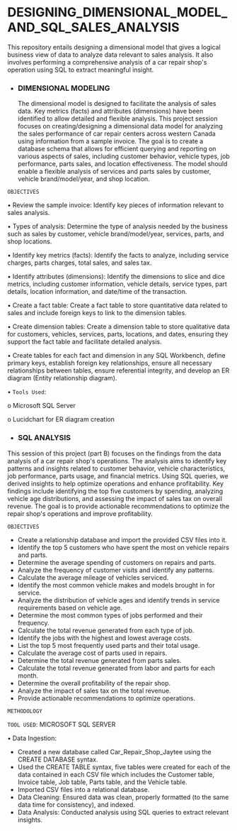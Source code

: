 # DESIGNING_DIMENSIONAL_MODEL_AND_SQL_SALES_ANALYSIS
This repository entails designing a dimensional model that gives a logical business view of data to analyze data relevant to sales analysis. It also involves performing a comprehensive analysis of a car repair shop's operation using SQL to extract meaningful insight. 

- ### DIMENSIONAL MODELING
  The dimensional model is designed to facilitate the analysis of sales data. Key metrics (facts) and attributes (dimensions) have been identified to allow detailed and flexible analysis.
  This project session focuses on creating/designing a dimensional data model for analyzing the sales performance of car repair centers across western Canada using information from a sample invoice. The goal is to create a database schema that allows for efficient querying and reporting on various aspects of sales, including customer behavior, vehicle types, job performance, parts sales, and location effectiveness. The model should enable a flexible analysis of services and parts sales by customer, vehicle brand/model/year, and shop location.

`OBJECTIVES`

• Review the sample invoice: Identify key pieces of information relevant to sales analysis. 

• Types of analysis: Determine the type of analysis needed by the business such as sales by customer, vehicle brand/model/year, services, parts, and shop locations.

• Identify key metrics (facts): Identify the facts to analyze, including service charges, parts charges, total sales, and sales tax.

• Identify attributes (dimensions): Identify the dimensions to slice and dice metrics, including customer information, vehicle details, service types, part details, location information, and 
date/time of the transaction.

• Create a fact table: Create a fact table to store quantitative data related to sales and include foreign keys to link to the dimension tables.

• Create dimension tables: Create a dimension table to store qualitative data for customers, vehicles, services, parts, locations, and dates, ensuring they support the fact table and facilitate 
detailed analysis.

• Create tables for each fact and dimension in any SQL Workbench, define primary keys, establish foreign key relationships, ensure all necessary relationships between tables, ensure referential 
integrity, and develop an ER diagram (Entity relationship diagram).


• `Tools Used`:

o Microsoft SQL Server

o Lucidchart for ER diagram creation


- ### SQL ANALYSIS
This session of this project (part B) focuses on the findings from the data analysis of a car repair shop's operations. The analysis aims to identify key patterns and insights related to customer behavior, vehicle characteristics, job performance, parts usage, and financial metrics. Using SQL queries, we derived insights to help optimize operations and enhance profitability. Key findings include identifying the top five customers by spending, analyzing vehicle age distributions, and assessing the impact of sales tax on overall revenue. The goal is to provide actionable recommendations to optimize the repair shop's operations and improve profitability. 

`OBJECTIVES`

- Create a relationship database and import the provided CSV files into it.
- Identify the top 5 customers who have spent the most on vehicle repairs and parts.
- Determine the average spending of customers on repairs and parts.
- Analyze the frequency of customer visits and identify any patterns.
- Calculate the average mileage of vehicles serviced.
- Identify the most common vehicle makes and models brought in for service.
- Analyze the distribution of vehicle ages and identify trends in service requirements based on vehicle age.
- Determine the most common types of jobs performed and their frequency.
- Calculate the total revenue generated from each type of job.
- Identify the jobs with the highest and lowest average costs.
- List the top 5 most frequently used parts and their total usage.
- Calculate the average cost of parts used in repairs.
- Determine the total revenue generated from parts sales.
- Calculate the total revenue generated from labor and parts for each month.
- Determine the overall profitability of the repair shop.
- Analyze the impact of sales tax on the total revenue.
- Provide actionable recommendations to optimize operations.


`METHODOLOGY`

`TOOL USED`: MICROSOFT SQL SERVER

• Data Ingestion:

- Created a new database called Car_Repair_Shop_Jaytee using the CREATE DATABASE syntax.
- Used the CREATE TABLE syntax, five tables were created for each of the data contained in each CSV file which includes the Customer table, Invoice table, Job table, Parts table, and 
the Vehicle table.
- Imported CSV files into a relational database.
- Data Cleaning: Ensured data was clean, properly formatted (to the same data time for consistency), and indexed.
- Data Analysis: Conducted analysis using SQL queries to extract relevant insights.

